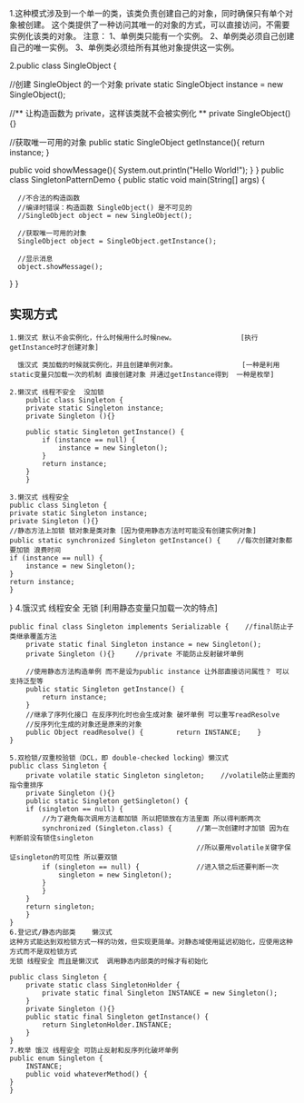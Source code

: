 1.这种模式涉及到一个单一的类，该类负责创建自己的对象，同时确保只有单个对象被创建。
    这个类提供了一种访问其唯一的对象的方式，可以直接访问，不需要实例化该类的对象。
    注意：
    1、单例类只能有一个实例。
    2、单例类必须自己创建自己的唯一实例。
    3、单例类必须给所有其他对象提供这一实例。

2.public class SingleObject {
 
   //创建 SingleObject 的一个对象
   private static SingleObject instance = new SingleObject();
 
   //** 让构造函数为 private，这样该类就不会被实例化 **
   private SingleObject(){}
 
   //获取唯一可用的对象
   public static SingleObject getInstance(){
      return instance;
   }
 
   public void showMessage(){
      System.out.println("Hello World!");
   }
}
public class SingletonPatternDemo {
   public static void main(String[] args) {
 
      //不合法的构造函数
      //编译时错误：构造函数 SingleObject() 是不可见的
      //SingleObject object = new SingleObject();
 
      //获取唯一可用的对象
      SingleObject object = SingleObject.getInstance();
 
      //显示消息
      object.showMessage();
   }
}

## 实现方式
    
    1.懒汉式 默认不会实例化，什么时候用什么时候new。                [执行getInstance时才创建对象]

      饿汉式 类加载的时候就实例化，并且创建单例对象。                [一种是利用static变量只加载一次的机制 直接创建对象 并通过getInstance得到  一种是枚举]

    2.懒汉式 线程不安全  没加锁
        public class Singleton {  
        private static Singleton instance;  
        private Singleton (){}  
    
        public static Singleton getInstance() {  
            if (instance == null) {  
                instance = new Singleton();  
            }  
            return instance;  
        }  
        }

    3.懒汉式 线程安全 
    public class Singleton {  
    private static Singleton instance;  
    private Singleton (){}  
    //静态方法上加锁 锁对象是类对象 [因为使用静态方法时可能没有创建实例对象]
    public static synchronized Singleton getInstance() {    //每次创建对象都要加锁 浪费时间
    if (instance == null) {  
        instance = new Singleton();  
    }  
    return instance;  
    }  
}
    4.饿汉式 线程安全 无锁            [利用静态变量只加载一次的特点]
    
    public final class Singleton implements Serializable {    //final防止子类继承覆盖方法
        private static final Singleton instance = new Singleton();  
        private Singleton (){}     //private 不能防止反射破坏单例

        //使用静态方法构造单例 而不是设为public instance 让外部直接访问属性？ 可以支持泛型等
        public static Singleton getInstance() {  
            return instance;  
        } 
        //继承了序列化接口 在反序列化时也会生成对象 破坏单例 可以重写readResolve 
        //反序列化生成的对象还是原来的对象
        public Object readResolve() {        return INSTANCE;    }  
    }

    5.双检锁/双重校验锁（DCL，即 double-checked locking）懒汉式
    public class Singleton {  
        private volatile static Singleton singleton;    //volatile防止里面的指令重排序
        private Singleton (){}  
        public static Singleton getSingleton() {  
        if (singleton == null) {  
            //为了避免每次调用方法都加锁 所以把锁放在方法里面 所以得判断两次
            synchronized (Singleton.class) {      //第一次创建时才加锁 因为在判断前没有锁住singleton 
                                                  //所以要用volatile关键字保证singleton的可见性 所以要双锁
            if (singleton == null) {              //进入锁之后还要判断一次 
                singleton = new Singleton();  
            }  
            }  
        }  
        return singleton;  
        }  
    }
    6.登记式/静态内部类    懒汉式
    这种方式能达到双检锁方式一样的功效，但实现更简单。对静态域使用延迟初始化，应使用这种方式而不是双检锁方式
    无锁 线程安全 而且是懒汉式  调用静态内部类的时候才有初始化

    public class Singleton {  
        private static class SingletonHolder {  
            private static final Singleton INSTANCE = new Singleton();  
        }  
        private Singleton (){}  
        public static final Singleton getInstance() {  
            return SingletonHolder.INSTANCE;  
        }  
    }
    7.枚举 饿汉 线程安全 可防止反射和反序列化破坏单例
    public enum Singleton {  
        INSTANCE;  
        public void whateverMethod() {  
    }  
    }